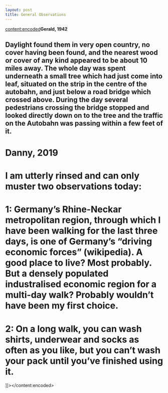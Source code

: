 ```yaml
---
layout: post
title: General Observations
---
```

<content:encoded><![CDATA[&nbsp;<h2 style="white-space:pre-wrap;"><strong>Gerald, 1942</strong></h2><h2 style="white-space:pre-wrap;">Daylight found them in very open country, no cover having been found, and the nearest wood or cover of any kind appeared to be about 10 miles away. The whole day was spent underneath a small tree which had just come into leaf, situated on the strip in the centre of the autobahn, and just below a road bridge which crossed above. During the day several pedestrians crossing the bridge stopped and looked directly down on to the tree and the traffic on the Autobahn was passing within a few feet of it.</h2><h1 style="white-space:pre-wrap;"><strong>Danny, 2019</strong></h1><h1 style="white-space:pre-wrap;">I am utterly rinsed and can only muster two observations today:</h1><h1 style="white-space:pre-wrap;">1: Germany’s Rhine-Neckar metropolitan region, through which I have been walking for the last three days, is one of Germany’s “driving economic forces” (wikipedia). A good place to live? Most probably. But a densely populated industralised economic region for a multi-day walk? Probably wouldn’t have been my first choice.</h1><h1 style="white-space:pre-wrap;">2: On a long walk, you can wash shirts, underwear and socks as often as you like, but you can’t wash your pack until you’ve finished using it.</h1>]]></content:encoded>